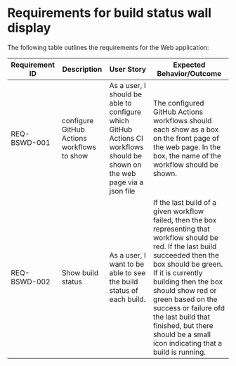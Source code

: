 # Requirements for build status wall display

The following table outlines the requirements for the Web application:

| Requirement ID | Description                | User Story                                                                                                                                                                     | Expected Behavior/Outcome                                                                                                                                                                                                                                                                                                                        |
| -------------- | -------------------------- | ------------------------------------------------------------------------------------------------------------------------------------------------------------------------------ | ------------------------------------------------------------------------------------------------------------------------------------------------------------------------------------------------------------------------------------------------------------------------------------------------------------------------------------------------ |
| REQ-BSWD-001     | configure GitHub Actions workflows to show | As a user, I should be able to configure which GitHub Actions CI workflows should be shown on the web page via a json file                                                                                                            | The configured GitHub Actions workflows should each show as a box on the front page of the web page. In the box, the name of the workflow should be shown.                                                                                                                                                                                                                                                                                   |
| REQ-BSWD-002     | Show build status            | As a user, I want to be able to see the build status of each build.                                                    | If the last build of a given workflow failed, then the box representing that workflow should be red. If the last build succeeded then the box should be green. If it is currently building then the box should show red or green based on the success or failure ofd the last build that finished, but there should be a small icon indicating that a build is running.                                                                                                                                                       |
